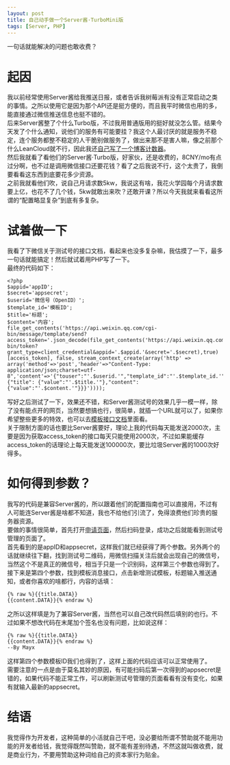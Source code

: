 ```yaml
---
layout: post
title: 自己动手做一个Server酱·TurboMini版
tags: [Server, PHP]
---
```


  一句话就能解决的问题也敢收费？<!--more-->   
  
# 起因
  我以前经常使用Server酱给我推送日报，或者告诉我树莓派有没有正常启动之类的事情。之所以使用它是因为那个API还是挺方便的，而且我平时微信也用的多，能直接通过微信推送信息也挺不错的。   
  后来Server酱整了个什么Turbo版，不过我用普通版用的挺好就没怎么管。结果今天发了个什么通知，说他们的服务有可能要挂？我这个人最讨厌的就是服务不稳定，连个服务都整不稳定的人干脆别做服务了，做出来那不是害人嘛，像之前那个什么LeanCloud就不行，因此我还[自己写了一个博客计数器](/2019/06/22/counter.html)。   
  然后我就看了看他们的Server酱·Turbo版，好家伙，还是收费的，8CNY/mo有点过分啊，也不过是调用微信接口还要花钱？看了之后我说不行，这个太贵了，我倒要看看这东西到底要花多少资源。   
  之前我就看他们吹，说自己月请求数5kw，我说这有啥，我花火学园每个月请求数要上亿，也花不了几个钱，5kw就敢出来吹？还敢开课？所以今天我就来看看这所谓的“配置略显复杂”到底有多复杂。   
  
# 试着做一下
  我看了下微信关于测试号的接口文档，看起来也没多复杂嘛，我估摸了一下，最多一句话就能搞定！然后就试着用PHP写了一下。   
  最终的代码如下：
```
<?php
$appid='appID';
$secret='appsecret';
$userid='微信号（OpenID）';
$template_id='模板ID';
$title='标题';
$content='内容';
file_get_contents('https://api.weixin.qq.com/cgi-bin/message/template/send?access_token='.json_decode(file_get_contents('https://api.weixin.qq.com/cgi-bin/token?grant_type=client_credential&appid='.$appid.'&secret='.$secret),true)[access_token], false, stream_context_create(array('http' => array('method'=>'post','header'=>"Content-Type: application/json;charset=utf-8",'content'=>'{"touser":"'.$userid.'","template_id":"'.$template_id.'","data":{"title": {"value":"'.$title.'"},"content": {"value":"'.$content.'"}}}'))));
```
  写好之后测试了一下，效果还不错，和Server酱测试号的效果几乎一模一样，除了没有能点开的网页，当然要想搞也行，很简单，就插一个URL就可以了，如果你希望整些更多的特效，也可以去[模板接口文档](https://developers.weixin.qq.com/doc/offiaccount/Message_Management/Template_Message_Interface.html)里面看。    
  关于限制方面的话也要比Server酱要好，理论上我的代码每天能发送2000次，主要是因为获取access_token的接口每天只能使用2000次，不过如果能缓存access_token的话理论上每天能发送100000次，要比垃圾Server酱的1000次好得多。
  
# 如何得到参数？
  我写的代码是兼容Server酱的，所以跟着他们的配置指南也可以直接用，不过有人可能连Server酱是啥都不知道，我也不给他们引流了，免得浪费他们珍贵的服务器资源。   
  要做的事情很简单，首先打开[申请页面](https://mp.weixin.qq.com/debug/cgi-bin/sandbox?t=sandbox/login)，然后扫码登录，成功之后就能看到测试号管理的页面了。   
  首先看到的是appID和appsecret，这样我们就已经获得了两个参数。另外两个的话就继续往下翻，找到测试号二维码，用微信扫描关注后就会出现自己的微信号，当然这个不是真正的微信号，相当于只是一个识别码，这样第三个参数也得到了。接下来是第四个参数，找到模板消息接口，点击新增测试模板，标题输入推送通知，或者你喜欢的啥都行，内容的话填：
```
{% raw %}{{title.DATA}}
{{content.DATA}}{% endraw %}
```
  之所以这样填是为了兼容Server酱，当然也可以自己改代码然后填别的也行。不过如果不想改代码在末尾加个签名也没有问题，比如说这样：
```
{% raw %}{{title.DATA}}
{{content.DATA}}{% endraw %}
--By Mayx
```
  这样第四个参数模板ID我们也得到了，这样上面的代码应该可以正常使用了。   
  需要注意的一点是由于莫名其妙的原因，有可能扫码后第一次得到的appsecret是错的，如果代码不能正常工作，可以刷新测试号管理的页面看看有没有变化，如果有就输入最新的appsecret。   
  
# 结语
  我觉得作为开发者，这种简单的小活就自己干吧，没必要给所谓不赞助就不能用功能的开发者给钱，我觉得既然叫赞助，就不能有差别待遇，不然这就叫做收费，就是商业行为，不要用赞助这种词给自己的资本家行为贴金。
